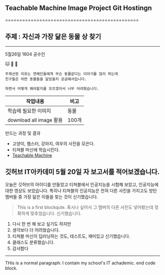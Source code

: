## Teachable Machine Image Project Git Hostingn
===============================================
## **주제 : 자신과 가장 닮은 동물 상 찾기**
-------------------------------------------
5월26일 1604 공수인

:cat: :dog: :hamster:

```
주제선정 이유는 연예인들에게 무슨 동물같다는 이야기를 많이 하는데
친구들은 어떤 동물들을 닮았을지 궁금해서입니다.
```
~~~
하면서 어떻게 해야할지를 모르겠어서 너무 어려웠습니다.
~~~

|작업내용|비고|
|--|--|
|학습에 필요한 이미지|동물|
|download all image 활용 | 100개 |

만드는 과정 및 결과
+ 고양이, 햄스터, 강아지, 여우의 사진을 모은다.
+ 티쳐블 머신에 학습시킨다.
+ [Teachable Machine](https://teachablemachine.withgoogle.com/models/RWayo6VFT/)

깃허브 IT아카데미 5월 20일 자 보고서를 적어보겠습니다.
-------------
오늘은 깃허브의 아이디를 만들었고 티쳐블에서 인공지능을 시험해 보았고, 인공지능에 대한 영상도 보았습니다. 특히나 티쳐블의 인공지능은 전혀 다른 사진을 가지고도 방탄 멤버들 중 가장 닮은 이들을 찾는 것이 신기했습니다.
>This is a first blockqute.
>혹시나 싶어서 그 멤버의 다른 사진도 넣어봤는데
>정확하게 맞추었습니다.
>신기했습니다.
1. 다시 한 번 해 보고 싶기도 하지만
2. 생각보다 더 어려웠습니다.
3. 티쳐블 머신이 딥러닝하는 것도, 테스트도, 재미있고 신기했습니다.
4. 클래스도 분류했습니다.
5. 감샤함다
* * *
THis is a normal paragraph:
 I contain my school's IT achademic.
end code block.
